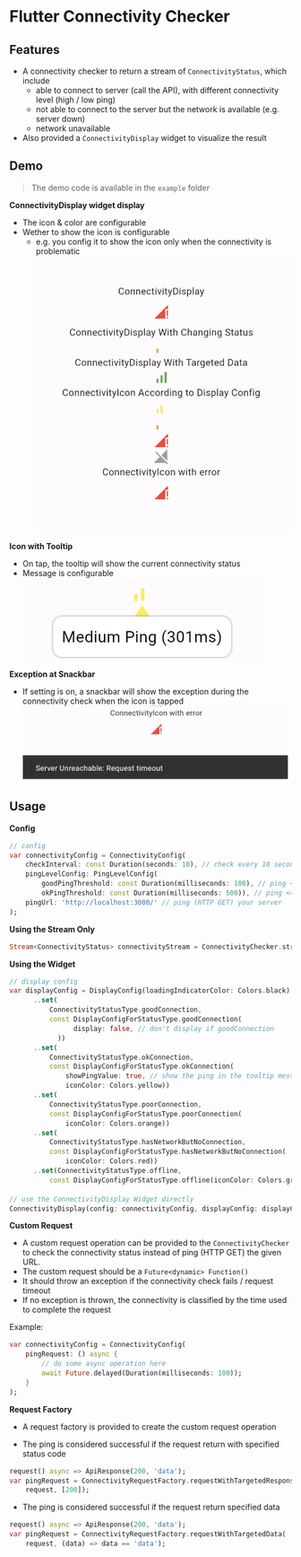 # Flutter Connectivity Checker

## Features
- A connectivity checker to return a stream of `ConnectivityStatus`, which include
  - able to connect to server (call the API), with different connectivity level (high / low ping)
  - not able to connect to the server but the network is available (e.g. server down)
  - network unavailable
- Also provided a `ConnectivityDisplay` widget to visualize the result

## Demo
> The demo code is available in the `example` folder

**ConnectivityDisplay widget display**
- The icon & color are configurable
- Wether to show the icon is configurable
  - e.g. you config it to show the icon only when the connectivity is problematic
![](./readme/images/demo-output.png)

**Icon with Tooltip**
- On tap, the tooltip will show the current connectivity status
- Message is configurable
![](./readme/images/icon-tooltip.png)

**Exception at Snackbar**
- If setting is on, a snackbar will show the exception during the connectivity check when the icon is tapped
![](./readme/images/exception-display.png)

## Usage

**Config**
```dart
// config
var connectivityConfig = ConnectivityConfig(
    checkInterval: const Duration(seconds: 10), // check every 10 seconds
    pingLevelConfig: PingLevelConfig(
        goodPingThreshold: const Duration(milliseconds: 100), // ping <= goodPingThreshold -> goodConnection
        okPingThreshold: const Duration(milliseconds: 500)), // ping <= okPingThreshold -> okConnection
    pingUrl: 'http://localhost:3000/' // ping (HTTP GET) your server
); 
```

**Using the Stream Only**
```dart
Stream<ConnectivityStatus> connectivityStream = ConnectivityChecker.stream(config);
```

**Using the Widget**
```dart
// display config
var displayConfig = DisplayConfig(loadingIndicatorColor: Colors.black)
      ..set(
          ConnectivityStatusType.goodConnection,
          const DisplayConfigForStatusType.goodConnection(
                display: false, // don't display if goodConnection
            ))
      ..set(
          ConnectivityStatusType.okConnection,
          const DisplayConfigForStatusType.okConnection(
              showPingValue: true, // show the ping in the tooltip message
              iconColor: Colors.yellow))
      ..set(
          ConnectivityStatusType.poorConnection,
          const DisplayConfigForStatusType.poorConnection(
              iconColor: Colors.orange))
      ..set(
          ConnectivityStatusType.hasNetworkButNoConnection,
          const DisplayConfigForStatusType.hasNetworkButNoConnection(
              iconColor: Colors.red))
      ..set(ConnectivityStatusType.offline,
          const DisplayConfigForStatusType.offline(iconColor: Colors.grey));

// use the ConnectivityDisplay Widget directly
ConnectivityDisplay(config: connectivityConfig, displayConfig: displayConfig),
```

**Custom Request**
- A custom request operation can be provided to the `ConnectivityChecker` to check the connectivity status instead of ping (HTTP GET) the given URL. 
- The custom request should be a `Future<dynamic> Function()`
- It should throw an exception if the connectivity check fails / request timeout
- If no exception is thrown, the connectivity is classified by the time used to complete the request

Example:
```dart
var connectivityConfig = ConnectivityConfig(
    pingRequest: () async {
        // do some async operation here
        await Future.delayed(Duration(milliseconds: 100));
    }
);
```

**Request Factory**
- A request factory is provided to create the custom request operation

- The ping is considered successful if the request return with specified status code
```dart
request() async => ApiResponse(200, 'data');
var pingRequest = ConnectivityRequestFactory.requestWithTargetedResponseCode(
    request, [200]);
```

- The ping is considered successful if the request return specified data
```dart
request() async => ApiResponse(200, 'data');
var pingRequest = ConnectivityRequestFactory.requestWithTargetedData(
    request, (data) => data == 'data');
``` 